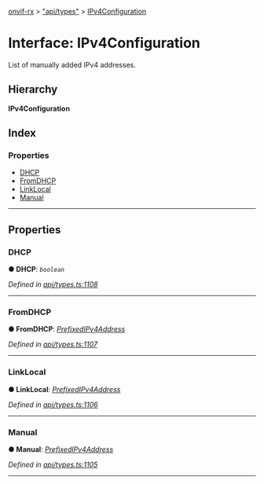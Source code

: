 [onvif-rx](../README.md) > ["api/types"](../modules/_api_types_.md) > [IPv4Configuration](../interfaces/_api_types_.ipv4configuration.md)

# Interface: IPv4Configuration

List of manually added IPv4 addresses.

## Hierarchy

**IPv4Configuration**

## Index

### Properties

* [DHCP](_api_types_.ipv4configuration.md#dhcp)
* [FromDHCP](_api_types_.ipv4configuration.md#fromdhcp)
* [LinkLocal](_api_types_.ipv4configuration.md#linklocal)
* [Manual](_api_types_.ipv4configuration.md#manual)

---

## Properties

<a id="dhcp"></a>

###  DHCP

**● DHCP**: *`boolean`*

*Defined in [api/types.ts:1108](https://github.com/patrickmichalina/onvif-rx/blob/1596479/src/api/types.ts#L1108)*

___
<a id="fromdhcp"></a>

###  FromDHCP

**● FromDHCP**: *[PrefixedIPv4Address](_api_types_.prefixedipv4address.md)*

*Defined in [api/types.ts:1107](https://github.com/patrickmichalina/onvif-rx/blob/1596479/src/api/types.ts#L1107)*

___
<a id="linklocal"></a>

###  LinkLocal

**● LinkLocal**: *[PrefixedIPv4Address](_api_types_.prefixedipv4address.md)*

*Defined in [api/types.ts:1106](https://github.com/patrickmichalina/onvif-rx/blob/1596479/src/api/types.ts#L1106)*

___
<a id="manual"></a>

###  Manual

**● Manual**: *[PrefixedIPv4Address](_api_types_.prefixedipv4address.md)*

*Defined in [api/types.ts:1105](https://github.com/patrickmichalina/onvif-rx/blob/1596479/src/api/types.ts#L1105)*

___

